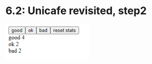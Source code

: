 # 6.2: Unicafe revisited, step2 
![](https://github.com/Alkane22/UnicafeRedux/blob/master/01.png?raw=true)